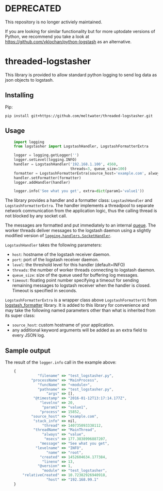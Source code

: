 # DEPRECATED
This repository is no longer activiely maintained.

If you are looking for similar functionality but for more uptodate versions of Python, we recommend you take a look at https://github.com/vklochan/python-logstash as an alternative.

# threaded-logstasher
This library is provided to allow standard python logging to send log data
as json objects to logstash.

## Installing
Pip:

    pip install git+https://github.com/meltwater/threaded-logstasher.git

## Usage
```python
    import logging
    from logstasher import LogstashHandler, LogstashFormatterExtra

    logger = logging.getLogger('')
    logger.setLevel(logging.INFO)
    handler = LogstashHandler('192.168.1.100', 4560,
                              threads=3, queue_size=100)
    formatter = LogstashFormatterExtra(source_host='example.com', always='value')
    handler.setFormatter(formatter)
    logger.addHandler(handler)

    logger.info('See what you get', extra=dict(param1='value1'))
```

The library provides a handler and a formatter class:
``LogstashHandler`` and ``LogstashFormatterExtra``. The handler implements a
threadpool to separate network communication from the application logic, thus
the calling thread is not blocked by any socket call.

The messages are formatted and put immediately to an internal
[queue](https://docs.python.org/3.4/library/queue.html#queue.Queue).
The worker threads deliver messages to the logstash daemon using a slightly
modified version of [``logging.handlers.SocketHandler``](https://docs.python.org/3.4/library/logging.handlers.html#logging.handlers.SocketHandler).

``LogstashHandler`` takes the following parameters:
  * ``host``: hostname of the logstash receiver daemon.
  * ``port``: port of the logstash receiver daemon.
  * ``level``: the threshold level for this handler (default=INFO)
  * ``threads``: the number of worker threads connecting to logstash daemon.
  * ``queue_size``: size of the queue used for buffering log messages.
  * ``timeout``: floating point number specifying a timeout for sending remaining messages to logstash receiver when the handler is closed. Timeout is specified in seconds.

``LogstashFormatterExtra`` is a wrapper class above ``LogstashFormatterV1`` from
[logstash_formatter](https://github.com/exoscale/python-logstash-formatter) library.
It is added to this library for convenience and may take the following named
parameters other than what is inherited from its super class:
  * ``source_host``: custom hostname of your application.
  * any additional keyword arguments will be added as an extra field to every JSON log.

## Sample output

The result of the ``logger.info`` call in the example above:

```javascript
    {
               "filename" => "test_logstasher.py",
            "processName" => "MainProcess",
               "funcName" => "<module>",
               "pathname" => "test_logstasher.py",
                   "args" => [],
             "@timestamp" => "2016-01-12T13:17:14.177Z",
                "levelno" => 20,
                 "param1" => "value1",
                "process" => 15852,
            "source_host" => "example.com",
             "stack_info" => nil,
                 "thread" => 140735093338112,
             "threadName" => "MainThread",
                 "always" => "value",
                  "msecs" => 177.3838996887207,
                "message" => "See what you get",
              "levelname" => "INFO",
                   "name" => "root",
                "created" => 1452604634.177384,
                 "lineno" => 13,
               "@version" => 1,
                 "module" => "test_logstasher",
        "relativeCreated" => 10.72382926940918,
                   "host" => "192.168.99.1"
    }
```
